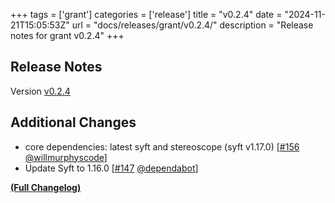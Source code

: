 +++
tags = ['grant']
categories = ['release']
title = "v0.2.4"
date = "2024-11-21T15:05:53Z"
url = "docs/releases/grant/v0.2.4/"
description = "Release notes for grant v0.2.4"
+++

## Release Notes

Version [v0.2.4](https://github.com/anchore/grant/releases/tag/v0.2.4)

## Additional Changes

- core dependencies: latest syft and stereoscope (syft v1.17.0) [[#156](https://github.com/anchore/grant/pull/156) [@willmurphyscode](https://github.com/willmurphyscode)]
- Update Syft to 1.16.0 [[#147](https://github.com/anchore/grant/pull/147) [@dependabot](https://github.com/dependabot)]

**[(Full Changelog)](https://github.com/anchore/grant/compare/v0.2.3...v0.2.4)**
